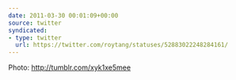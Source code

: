 ```yaml
---
date: 2011-03-30 00:01:09+00:00
source: twitter
syndicated:
- type: twitter
  url: https://twitter.com/roytang/statuses/52883022248284161/
---
```


Photo:  http://tumblr.com/xyk1xe5mee